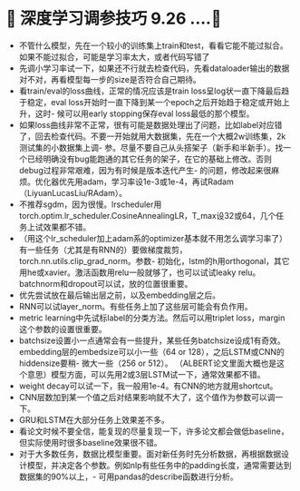 #  🍺 深度学习调参技巧 9.26 ....🍺

- 不管什么模型，先在一个较小的训练集上train和test，看看它能不能过拟合。如果不能过拟合，可能是学习率太大，或者代码写错了  
- 先调小学习率试一下，如果还不行就去检查代码，先看dataloader输出的数据对不对，再看模型每一步的size是否符合自己期待。 
- 看train/eval的loss曲线，正常的情况应该是train loss呈log状一直下降最后趋于稳定，eval loss开始时一直下降到某一个epoch之后开始趋于稳定或开始上升，这时- 候可以用early stopping保存eval loss最低的那个模型。 
- 如果loss曲线非常不正常，很有可能是数据处理出了问题，比如label对应错了，回去检查代码。不要一开始就用大数据集，先在一个大概2w训练集，2k测试集的小数据集上调- 参。尽量不要自己从头搭架子（新手和半新手）。找一个已经明确没有bug能跑通的其它任务的架子，在它的基础上修改。否则debug过程非常艰难，因为有时候是版本迭代产生- 的问题，修改起来很麻烦。优化器优先用adam，学习率设1e-3或1e-4，再试Radam（LiyuanLucasLiu/RAdam）。 
- 不推荐sgdm，因为很慢。lrscheduler用torch.optim.lr_scheduler.CosineAnnealingLR，T_max设32或64，几个任务上试效果都不错。 
- （用这个lr_scheduler加上adam系的optimizer基本就不用怎么调学习率了）有一些任务（尤其是有RNN的）要做梯度裁剪，torch.nn.utils.clip_grad_norm。参数- 初始化，lstm的h用orthogonal，其它用he或xavier。激活函数用relu一般就够了，也可以试试leaky relu。batchnorm和dropout可以试，放的位置很重要。
- 优先尝试放在最后输出层之前，以及embedding层之后。
- RNN可以试layer_norm。有些任务上加了这些层可能会有负作用。
- metric learning中先试标label的分类方法。然后可以用triplet loss，margin这个参数的设置很重要。
- batchsize设置小一点通常会有一些提升，某些任务batchsize设成1有奇效。embedding层的embedsize可以小一些（64 or 128），之后LSTM或CNN的hiddensize要稍- 微大一些（256 or 512）。
（ALBERT论文里面大概也是这个意思）模型方面，可以先用2或3层LSTM试一下，通常效果都不错。 
- weight decay可以试一下，我一般用1e-4。有CNN的地方就用shortcut。
- CNN层数加到某一个值之后对结果影响就不大了，这个值作为参数可以调一下。
- GRU和LSTM在大部分任务上效果差不多。 
- 看论文时候不要全信，能复现的尽量复现一下，许多论文都会做低baseline，但实际使用时很多baseline效果很不错。 
- 对于大多数任务，数据比模型重要。面对新任务时先分析数据，再根据数据设计模型，并决定各个参数。例如nlp有些任务中的padding长度，通常需要达到数据集的90%以上，- 可用pandas的describe函数进行分析。